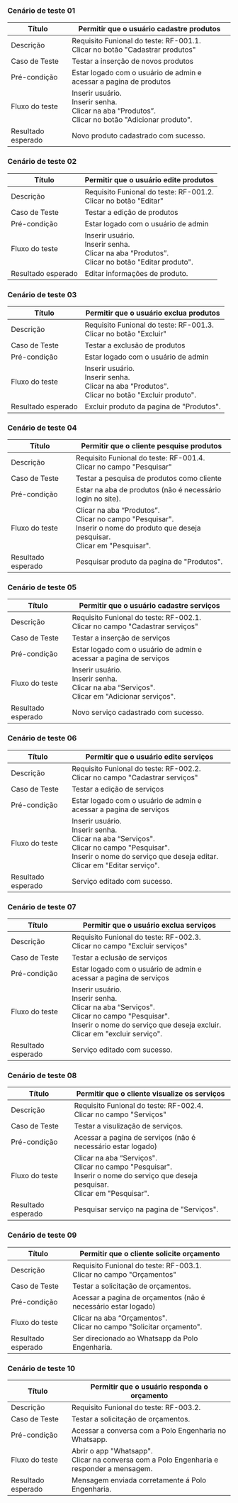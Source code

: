 ### Cenário de teste 01

|Título| Permitir que o usuário cadastre produtos |
|------|-----------------------------------------|
|Descrição| Requisito Funional do teste: RF-001.1. <br /> Clicar no botão "Cadastrar produtos" |
|Caso de Teste| Testar a inserção de novos produtos |
|Pré-condição| Estar logado com o usuário de admin e acessar a pagina de produtos |
|Fluxo do teste|Inserir usuário. <br /> Inserir senha. <br /> Clicar na aba “Produtos”. <br /> Clicar no botão "Adicionar produto". |
|Resultado esperado| Novo produto cadastrado com sucesso. |

### Cenário de teste 02

|Título| Permitir que o usuário edite produtos |
|------|-----------------------------------------|
|Descrição| Requisito Funional do teste: RF-001.2. <br /> Clicar no botão "Editar" |
|Caso de Teste| Testar a edição de produtos |
|Pré-condição| Estar logado com o usuário de admin |
|Fluxo do teste|Inserir usuário. <br /> Inserir senha. <br /> Clicar na aba “Produtos”. <br /> Clicar no botão "Editar produto". |
|Resultado esperado| Editar informações de produto. |

### Cenário de teste 03

|Título| Permitir que o usuário exclua produtos |
|------|-----------------------------------------|
|Descrição| Requisito Funional do teste: RF-001.3. <br /> Clicar no botão "Excluir" |
|Caso de Teste| Testar a exclusão de produtos |
|Pré-condição| Estar logado com o usuário de admin |
|Fluxo do teste|Inserir usuário. <br /> Inserir senha. <br /> Clicar na aba “Produtos”. <br /> Clicar no botão "Excluir produto". |
|Resultado esperado| Excluir produto da pagina de "Produtos". |

### Cenário de teste 04

|Título| Permitir que o cliente pesquise produtos |
|------|-----------------------------------------|
|Descrição| Requisito Funional do teste: RF-001.4. <br /> Clicar no campo "Pesquisar" |
|Caso de Teste| Testar a pesquisa de produtos como cliente |
|Pré-condição| Estar na aba de produtos (não é necessário login no site). |
|Fluxo do teste| Clicar na aba “Produtos”. <br /> Clicar no campo "Pesquisar". <br /> Inserir o nome do produto que deseja pesquisar. <br /> Clicar em "Pesquisar". |
|Resultado esperado| Pesquisar produto da pagina de "Produtos". |

### Cenário de teste 05

|Título| Permitir que o usuário cadastre serviços |
|------|-----------------------------------------|
|Descrição| Requisito Funional do teste: RF-002.1. <br /> Clicar no campo "Cadastrar serviços" |
|Caso de Teste| Testar a inserção de serviços |
|Pré-condição| Estar logado com o usuário de admin e acessar a pagina de serviços |
|Fluxo do teste|Inserir usuário. <br /> Inserir senha. <br /> Clicar na aba “Serviços". <br /> Clicar em "Adicionar serviços". |
|Resultado esperado| Novo serviço cadastrado com sucesso. |

### Cenário de teste 06

|Título| Permitir que o usuário edite serviços |
|------|-----------------------------------------|
|Descrição| Requisito Funional do teste: RF-002.2. <br /> Clicar no campo "Cadastrar serviços" |
|Caso de Teste| Testar a edição de serviços |
|Pré-condição| Estar logado com o usuário de admin e acessar a pagina de serviços |
|Fluxo do teste|Inserir usuário. <br /> Inserir senha. <br /> Clicar na aba “Serviços". <br /> Clicar no campo "Pesquisar". <br /> Inserir o nome do serviço que deseja editar. <br /> Clicar em "Editar serviço". |
|Resultado esperado| Serviço editado com sucesso. |

### Cenário de teste 07

|Título| Permitir que o usuário exclua serviços |
|------|-----------------------------------------|
|Descrição| Requisito Funional do teste: RF-002.3. <br /> Clicar no campo "Excluir serviços" |
|Caso de Teste| Testar a eclusão de serviços |
|Pré-condição| Estar logado com o usuário de admin e acessar a pagina de serviços |
|Fluxo do teste|Inserir usuário. <br /> Inserir senha. <br /> Clicar na aba “Serviços". <br /> Clicar no campo "Pesquisar". <br /> Inserir o nome do serviço que deseja excluir. <br /> Clicar em "excluir serviço". |
|Resultado esperado| Serviço editado com sucesso. |

### Cenário de teste 08

|Título| Permitir que o cliente visualize os serviços |
|------|-----------------------------------------|
|Descrição| Requisito Funional do teste: RF-002.4. <br /> Clicar no campo "Serviços" |
|Caso de Teste| Testar a visulização de serviços. |
|Pré-condição| Acessar a pagina de serviços (não é necessário estar logado) |
|Fluxo do teste| Clicar na aba “Serviços". <br /> Clicar no campo "Pesquisar". <br /> Inserir o nome do serviço que deseja pesquisar. <br /> Clicar em "Pesquisar". |
|Resultado esperado| Pesquisar serviço na pagina de "Serviços". |

### Cenário de teste 09

|Título| Permitir que o cliente solicite orçamento |
|------|-----------------------------------------|
|Descrição| Requisito Funional do teste: RF-003.1. <br /> Clicar no campo "Orçamentos" |
|Caso de Teste| Testar a solicitação de orçamentos. |
|Pré-condição| Acessar a pagina de orçamentos (não é necessário estar logado) |
|Fluxo do teste| Clicar na aba “Orçamentos". <br /> Clicar no campo "Solicitar orçamento".|
|Resultado esperado| Ser direcionado ao Whatsapp da Polo Engenharia. |

### Cenário de teste 10

|Título| Permitir que o usuário responda o orçamento |
|------|-----------------------------------------|
|Descrição| Requisito Funional do teste: RF-003.2. <br />|
|Caso de Teste| Testar a solicitação de orçamentos. |
|Pré-condição| Acessar a conversa com a Polo Engenharia no Whatsapp.|
|Fluxo do teste| Abrir o app "Whatsapp". <br /> Clicar na conversa com a Polo Engenharia e responder a mensagem.|
|Resultado esperado| Mensagem enviada corretamente á Polo Engenharia. |